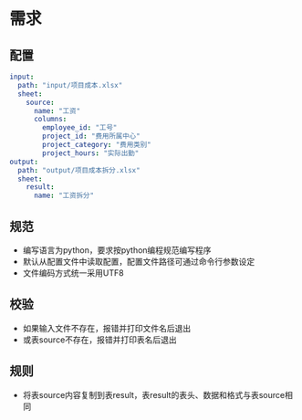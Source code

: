 # 需求

## 配置

```yaml config.yaml
input:
  path: "input/项目成本.xlsx"  
  sheet:
    source:
      name: "工资"
      columns:
        employee_id: "工号"
        project_id: "费用所属中心"
        project_category: "费用类别"
        project_hours: "实际出勤"
output:
  path: "output/项目成本拆分.xlsx"
  sheet:
    result:
      name: "工资拆分"
```

## 规范

- 编写语言为python，要求按python编程规范编写程序
- 默认从配置文件中读取配置，配置文件路径可通过命令行参数设定
- 文件编码方式统一采用UTF8

## 校验

- 如果输入文件不存在，报错并打印文件名后退出
- 或表source不存在，报错并打印表名后退出

## 规则

- 将表source内容复制到表result，表result的表头、数据和格式与表source相同
